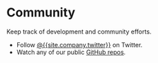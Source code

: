 # Community

Keep track of development and community efforts.

*   Follow [@{{site.company.twitter}}](http://twitter.com/{{site.company.twitter}}) on Twitter.
*   Watch any of our public [GitHub repos]({{site.github.org}}).
